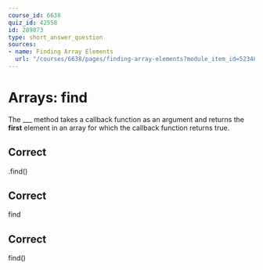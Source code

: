 ```yaml
---
course_id: 6638
quiz_id: 42558
id: 289873
type: short_answer_question
sources:
- name: Finding Array Elements
  url: "/courses/6638/pages/finding-array-elements?module_item_id=523481"
---
```


# Arrays: find

The \_\_\_ method takes a callback function as an argument and returns
the **first** element in an array for which the callback function returns true.

## Correct

.find()

## Correct

find

## Correct

find()
